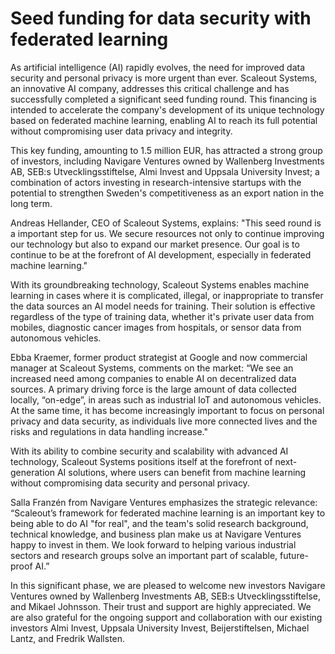 ﻿# Seed funding for data security with federated learning

As artificial intelligence (AI) rapidly evolves, the need for improved data security and personal privacy is more urgent than ever. Scaleout Systems, an innovative AI company, addresses this critical challenge and has successfully completed a significant seed funding round. This financing is intended to accelerate the company's development of its unique technology based on federated machine learning, enabling AI to reach its full potential without compromising user data privacy and integrity.

This key funding, amounting to 1.5 million EUR, has attracted a strong group of investors, including Navigare Ventures owned by Wallenberg Investments AB, SEB:s Utvecklingsstiftelse, Almi Invest and Uppsala University Invest; a combination of actors investing in research-intensive startups with the potential to strengthen Sweden's competitiveness as an export nation in the long term.

Andreas Hellander, CEO of Scaleout Systems, explains: "This seed round is a important step for us. We secure resources not only to continue improving our technology but also to expand our market presence. Our goal is to continue to be at the forefront of AI development, especially in federated machine learning."

With its groundbreaking technology, Scaleout Systems enables machine learning in cases where it is complicated, illegal, or inappropriate to transfer the data sources an AI model needs for training. Their solution is effective regardless of the type of training data, whether it's private user data from mobiles, diagnostic cancer images from hospitals, or sensor data from autonomous vehicles.

Ebba Kraemer, former product strategist at Google and now commercial manager at Scaleout Systems, comments on the market: “We see an increased need among companies to enable AI on decentralized data sources. A primary driving force is the large amount of data collected locally, “on-edge”, in areas such as industrial IoT and autonomous vehicles. At the same time, it has become increasingly important to focus on personal privacy and data security, as individuals live more connected lives and the risks and regulations in data handling increase."

With its ability to combine security and scalability with advanced AI technology, Scaleout Systems positions itself at the forefront of next-generation AI solutions, where users can benefit from machine learning without compromising data security and personal privacy.

Salla Franzén from Navigare Ventures emphasizes the strategic relevance: “Scaleout’s framework for federated machine learning is an important key to being able to do AI "for real", and the team's solid research background, technical knowledge, and business plan make us at Navigare Ventures happy to invest in them. We look forward to helping various industrial sectors and research groups solve an important part of scalable, future-proof AI.”

In this significant phase, we are pleased to welcome new investors Navigare Ventures owned by Wallenberg Investments AB, SEB:s Utvecklingsstiftelse, and Mikael Johnsson. Their trust and support are highly appreciated. We are also grateful for the ongoing support and collaboration with our existing investors Almi Invest, Uppsala University Invest, Beijerstiftelsen, Michael Lantz, and Fredrik Wallsten.
